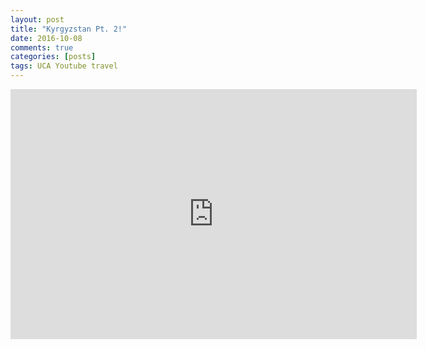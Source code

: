 ```yaml
---
layout: post
title: "Kyrgyzstan Pt. 2!"
date: 2016-10-08
comments: true
categories: [posts]
tags: UCA Youtube travel
---
```


<iframe width="650" height="400" src="https://www.youtube.com/embed/ngL7vFp4-A4" frameborder="0" allowfullscreen></iframe>

